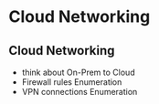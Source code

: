 # Cloud Networking

## Cloud Networking

* think about On-Prem to Cloud
* Firewall rules Enumeration
* VPN connections Enumeration

